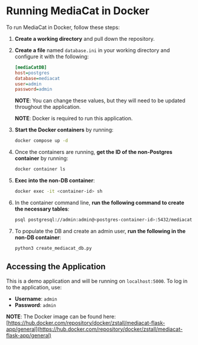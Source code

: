 # Running MediaCat in Docker

To run MediaCat in Docker, follow these steps:

1. **Create a working directory** and pull down the repository.
2. **Create a file** named `database.ini` in your working directory and configure it with the following:

   ```ini
   [mediaCatDB]
   host=postgres
   database=mediacat 
   user=admin
   password=admin
   ```

   **NOTE**: You can change these values, but they will need to be updated throughout the application.

   **NOTE**: Docker is required to run this application.

3. **Start the Docker containers** by running:

   ```bash
   docker compose up -d
   ```

4. Once the containers are running, **get the ID of the non-Postgres container** by running:

   ```bash
   docker container ls
   ```

5. **Exec into the non-DB container**:

   ```bash
   docker exec -it <container-id> sh
   ```

6. In the container command line, **run the following command to create the necessary tables**:

   ```bash
   psql postgresql://admin:admin@<postgres-container-id>:5432/mediacat -af mediacat.sql
   ```

7. To populate the DB and create an admin user, **run the following in the non-DB container**:

   ```bash
   python3 create_mediacat_db.py
   ```

## Accessing the Application

This is a demo application and will be running on `localhost:5000`. To log in to the application, use:

- **Username**: `admin`
- **Password**: `admin`

**NOTE**: The Docker image can be found here: [https://hub.docker.com/repository/docker/zstall/mediacat-flask-app/general](https://hub.docker.com/repository/docker/zstall/mediacat-flask-app/general)
